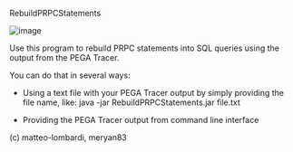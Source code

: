 RebuildPRPCStatements

![image](https://user-images.githubusercontent.com/38896730/172811241-4ee1e6a7-9d85-43e7-bbbe-4102e10e283e.png)

Use this program to rebuild PRPC statements into SQL queries using the output from the PEGA Tracer.

You can do that in several ways:

- Using a text file with your PEGA Tracer output by simply providing the file name, like:
		java -jar RebuildPRPCStatements.jar file.txt

- Providing the PEGA Tracer output from command line interface
	
(c) matteo-lombardi, meryan83
